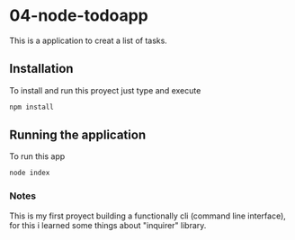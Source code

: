 # 04-node-todoapp

This is a application to creat a list of tasks.

## Installation
To install and run this proyect just type and execute
```bash
npm install
```
## Running the application
To run this app
```bash
node index
```

### Notes
This is my first proyect building a functionally cli (command line interface), for this i learned some things about "inquirer" library.
